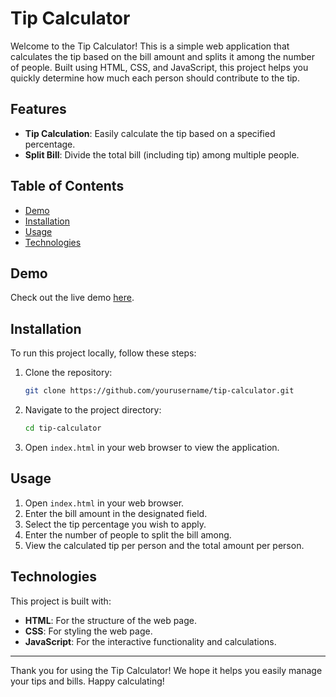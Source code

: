 # Tip Calculator

Welcome to the Tip Calculator! This is a simple web application that calculates the tip based on the bill amount and splits it among the number of people. Built using HTML, CSS, and JavaScript, this project helps you quickly determine how much each person should contribute to the tip.

## Features

- **Tip Calculation**: Easily calculate the tip based on a specified percentage.
- **Split Bill**: Divide the total bill (including tip) among multiple people.

## Table of Contents

- [Demo](#demo)
- [Installation](#installation)
- [Usage](#usage)
- [Technologies](#technologies)

## Demo

Check out the live demo [here](https://tipcalculator-eight.vercel.app).

## Installation

To run this project locally, follow these steps:

1. Clone the repository:
    ```bash
    git clone https://github.com/yourusername/tip-calculator.git
    ```
2. Navigate to the project directory:
    ```bash
    cd tip-calculator
    ```
3. Open `index.html` in your web browser to view the application.

## Usage

1. Open `index.html` in your web browser.
2. Enter the bill amount in the designated field.
3. Select the tip percentage you wish to apply.
4. Enter the number of people to split the bill among.
5. View the calculated tip per person and the total amount per person.

## Technologies

This project is built with:

- **HTML**: For the structure of the web page.
- **CSS**: For styling the web page.
- **JavaScript**: For the interactive functionality and calculations.

---

Thank you for using the Tip Calculator! We hope it helps you easily manage your tips and bills. Happy calculating!
